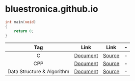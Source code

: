 # bluestronica.github.io
```c
int main(void)
{
    return 0;
}
```

| Tag | Link | Link | - |
|:-:|:-:|:-:|:-:|
| C | [Document](https://bluestronica.github.io/) | [Source](https://bluestronica.github.io/) | - |
| CPP | [Document](https://github.com/bluestronica/bluestronica.github.io/blob/main/CPP/index) | [Source](https://bluestronica.github.io/) | - |
| Data Structure & Algorithm | [Document](https://bluestronica.github.io/) | [Source](https://bluestronica.github.io/) | - |
